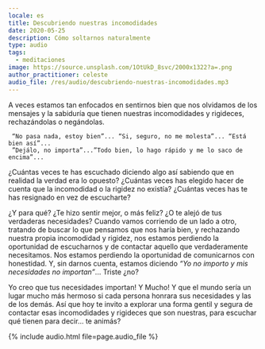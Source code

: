 ```yaml
---
locale: es
title: Descubriendo nuestras incomodidades
date: 2020-05-25
description: Cómo soltarnos naturalmente
type: audio
tags:
  - meditaciones
image: https://source.unsplash.com/1OtUkD_8svc/2000x1322?a=.png
author_practitioner: celeste
audio_file: /res/audio/descubriendo-nuestras-incomodidades.mp3
---
```


A veces estamos tan enfocados en sentirnos bien que nos olvidamos de los mensajes y la sabiduría que tienen nuestras
incomodidades y rigideces, rechazándolas o negándolas. 

```
 “No pasa nada, estoy bien”... “Si, seguro, no me molesta”... “Está bien así”...
 ”Dejálo, no importa”...”Todo bien, lo hago rápido y me lo saco de encima”... 
```

¿Cuántas veces te has escuchado diciendo algo así sabiendo que en realidad la verdad era lo opuesto? ¿Cuántas veces has
elegido hacer de cuenta que la incomodidad o la rigidez no existía? ¿Cuántas veces has te has resignado en vez de
escucharte?

¿Y para qué? ¿Te hizo sentir mejor, o más feliz? ¿O te alejó de tus verdaderas necesidades? Cuando vamos corriendo de un
lado a otro, tratando de buscar lo que pensamos que nos haría bien, y rechazando nuestra propia incomodidad y rigidez,
nos estamos perdiendo la oportunidad de escucharnos y de contactar aquello que verdaderamente necesitamos. Nos estamos
perdiendo la oportunidad de comunicarnos con honestidad. Y, sin darnos cuenta, estamos diciendo *“Yo no importo y mis
necesidades no importan”*... Triste ¿no?

Yo creo que tus necesidades importan! Y Mucho! Y que el mundo sería un lugar mucho más hermoso si cada persona honrara
sus necesidades y las de los demás.  Así que hoy te invito a explorar una forma gentil y segura de contactar esas
incomodidades y rigideces que son nuestras, para escuchar qué tienen para decir... te animás?

{% include audio.html  file=page.audio_file %}
